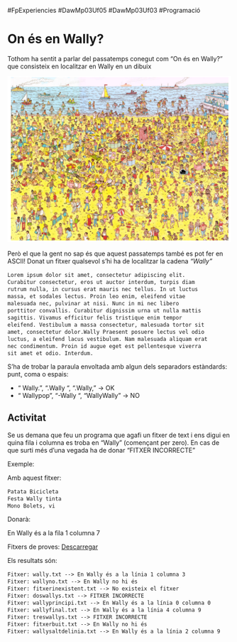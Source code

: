 #FpExperiencies #DawMp03Uf05 #DawMp03Uf03 #Programació

On és en Wally?
=========================
Tothom ha sentit a parlar del passatemps conegut com “On és en Wally?” que consisteix en localitzar en Wally en un dibuix

![Wally](imatges/wally.png)

Però el que la gent no sap és que aquest passatemps també es pot fer en ASCII! Donat un fitxer qualsevol s’hi ha de localitzar la cadena *“Wally”* 


    Lorem ipsum dolor sit amet, consectetur adipiscing elit.
    Curabitur consectetur, eros ut auctor interdum, turpis diam
    rutrum nulla, in cursus erat mauris nec tellus. In ut luctus
    massa, et sodales lectus. Proin leo enim, eleifend vitae
    malesuada nec, pulvinar at nisi. Nunc in mi nec libero
    porttitor convallis. Curabitur dignissim urna ut nulla mattis
    sagittis. Vivamus efficitur felis tristique enim tempor 
    eleifend. Vestibulum a massa consectetur, malesuada tortor sit 
    amet, consectetur dolor.Wally Praesent posuere lectus vel odio 
    luctus, a eleifend lacus vestibulum. Nam malesuada aliquam erat 
    nec condimentum. Proin id augue eget est pellentesque viverra 
    sit amet et odio. Interdum.


S’ha de trobar la paraula envoltada amb algun dels separadors estàndards: punt, coma o espais:

* “ Wally.”, “.Wally “, “.Wally,” → OK
* “ Wallypop”, “-Wally “, “WallyWally” → NO

Activitat
----------------
Se us demana que feu un programa que agafi un fitxer de text i ens digui en quina fila i columna es troba en “Wally” (començant per zero). En cas de que surti més d’una vegada ha de donar “FITXER INCORRECTE”


Exemple:

Amb aquest fitxer: 

    Patata Bicicleta
    Festa Wally tinta
    Mono Bolets, vi

Donarà:

   En Wally és a la fila 1 columna 7


Fitxers de proves: [Descarregar](https://drive.google.com/file/d/0B1USLpQ7TipGS0VxQWRuSTVrSms/view?usp=sharing)

Els resultats són: 

    Fitxer: wally.txt --> En Wally és a la línia 1 columna 3
    Fitxer: wallyno.txt --> En Wally no hi és
    Fitxer: fitxerinexistent.txt --> No existeix el fitxer
    Fitxer: doswallys.txt --> FITXER INCORRECTE
    Fitxer: wallyprincipi.txt --> En Wally és a la línia 0 columna 0
    Fitxer: wallyfinal.txt --> En Wally és a la línia 4 columna 9
    Fitxer: treswallys.txt --> FITXER INCORRECTE
    Fitxer: fitxerbuit.txt --> En Wally no hi és
    Fitxer: wallysaltdelinia.txt --> En Wally és a la línia 2 columna 9
